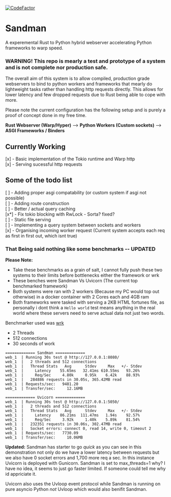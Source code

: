 

[![CodeFactor](https://www.codefactor.io/repository/github/project-dream-weaver/sandman/badge/master)](https://www.codefactor.io/repository/github/project-dream-weaver/sandman/overview/master)


# Sandman
A experemental Rust to Python hybrid webserver accelerating Python frameworks to warp speed.

### WARNING! This repo is mearly a test and prototype of a system and is not complete nor production safe.

The overall aim of this system is to allow compiled, production grade webservers to bind to python workers and frameworks that mearly do lightweight tasks rather than handling http requests directly. This allows for lower latency and few dropped requests due to Rust being able to cope with more.

Please note the current configuration has the following setup and is purely a proof of concept done in my free time.

**Rust Webserver (Warp/Hyper)** --> **Python Workers (Custom sockets)** --> **ASGI Frameworks / Binders**

## Currently Working
[x] - Basic implementation of the Tokio runtime and Warp http<br>
[x] - Serving sucessful http requests<br>

## Some of the todo list
[ ] - Adding proper asgi compatability (or custom system if asgi not possible)<br>
[ ] - Adding route construction <br>
[ ] - Better / actual query caching<br>
[x*] - Fix tokio blocking with RwLock - Sorta? fixed?<br>
[ ] - Static file serving<br>
[ ] - Implementing a query system between sockets and workers<br>
[x] - Organising incoming worker request (Current system accepts each req as first in first out, which isnt true)<br>

### That Being said nothing like some benchmarks -- UPDATED
**Please Note:**
- Take these benchmarks as a grain of salt, I cannot fully push these two systems to their limits before bottlenecks either the framework or wrk
- These benches were Sandman Vs Uvicorn (The current top benchmarked framework)
- Both systems were ran with 2 workers (Because my PC would top out otherwise) in a docker container with 2 Cores each and 4GB ram
- Both frameworks were tasked with serving a 2KB HTML fortunes file, as personally i dont think a `Hello world` test means anything in the real world where these servers need to serve actual data not just two words.

Benchmarker used was [wrk](https://github.com/wg/wrk) 
- 2 Threads
- 512 connections
- 30 seconds of work

```docker
============= Sandman =============
web_1  | Running 30s test @ http://127.0.0.1:8080/
web_1  |   2 threads and 512 connections
web_1  |   Thread Stats   Avg      Stdev     Max   +/- Stdev
web_1  |     Latency    55.65ms   32.41ms 610.55ms   93.26%
web_1  |     Req/Sec     4.80k     0.95k    6.42k    88.93%
web_1  |   284886 requests in 30.05s, 365.42MB read
web_1  | Requests/sec:   9481.20
web_1  | Transfer/sec:     12.16MB

============= Uvicorn =============
web_1  | Running 30s test @ http://127.0.0.1:5050/
web_1  |   2 threads and 512 connections
web_1  |   Thread Stats   Avg      Stdev     Max   +/- Stdev
web_1  |     Latency    86.21ms  111.47ms   1.94s    92.57%
web_1  |     Req/Sec     3.92k     1.40k    5.89k    81.54%
web_1  |   232351 requests in 30.06s, 302.47MB read
web_1  |   Socket errors: connect 0, read 14, write 0, timeout 2
web_1  | Requests/sec:   7730.09
web_1  | Transfer/sec:     10.06MB
```
**Updated:** 
Sandman has starter to go *quick* as you can see in this demonstration not only do we have a lower latency between requests but we also have 0 socket errors and 1,700 more req a sec. In this instance Uvicorn is deployed with Gunicorn. Sandman is set to max_threads=1 why? I have no idea, it seems to just go faster limited. If someone could tell me why id appriciate it.

Uvicorn also uses the Uvloop event protocol while Sandman is running on pure asyncio Python *not* Uvloop which would also benifit Sandman.
